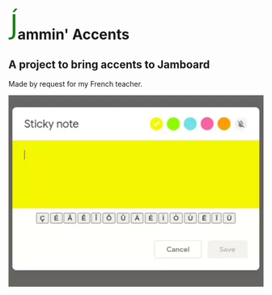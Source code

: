 # ![J́](https://raw.githubusercontent.com/SpaceSaver/JamminAccents/main/logos/JamminT.png)ammin' Accents
## A project to bring accents to Jamboard
Made by request for my French teacher.

![Looping demo](https://raw.githubusercontent.com/SpaceSaver/JamminAccents/main/EJA.webp)